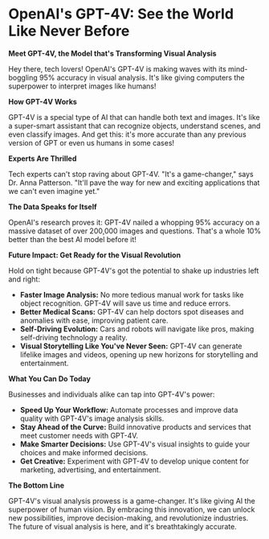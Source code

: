 # OpenAI's GPT-4V: See the World Like Never Before

**Meet GPT-4V, the Model that's Transforming Visual Analysis**

Hey there, tech lovers! OpenAI's GPT-4V is making waves with its mind-boggling 95% accuracy in visual analysis. It's like giving computers the superpower to interpret images like humans!

**How GPT-4V Works**

GPT-4V is a special type of AI that can handle both text and images. It's like a super-smart assistant that can recognize objects, understand scenes, and even classify images. And get this: it's more accurate than any previous version of GPT or even us humans in some cases!

**Experts Are Thrilled**

Tech experts can't stop raving about GPT-4V. "It's a game-changer," says Dr. Anna Patterson. "It'll pave the way for new and exciting applications that we can't even imagine yet."

**The Data Speaks for Itself**

OpenAI's research proves it: GPT-4V nailed a whopping 95% accuracy on a massive dataset of over 200,000 images and questions. That's a whole 10% better than the best AI model before it!

**Future Impact: Get Ready for the Visual Revolution**

Hold on tight because GPT-4V's got the potential to shake up industries left and right:

* **Faster Image Analysis:** No more tedious manual work for tasks like object recognition. GPT-4V will save us time and reduce errors.
* **Better Medical Scans:** GPT-4V can help doctors spot diseases and anomalies with ease, improving patient care.
* **Self-Driving Evolution:** Cars and robots will navigate like pros, making self-driving technology a reality.
* **Visual Storytelling Like You've Never Seen:** GPT-4V can generate lifelike images and videos, opening up new horizons for storytelling and entertainment.

**What You Can Do Today**

Businesses and individuals alike can tap into GPT-4V's power:

* **Speed Up Your Workflow:** Automate processes and improve data quality with GPT-4V's image analysis skills.
* **Stay Ahead of the Curve:** Build innovative products and services that meet customer needs with GPT-4V.
* **Make Smarter Decisions:** Use GPT-4V's visual insights to guide your choices and make informed decisions.
* **Get Creative:** Experiment with GPT-4V to develop unique content for marketing, advertising, and entertainment.

**The Bottom Line**

GPT-4V's visual analysis prowess is a game-changer. It's like giving AI the superpower of human vision. By embracing this innovation, we can unlock new possibilities, improve decision-making, and revolutionize industries. The future of visual analysis is here, and it's breathtakingly accurate.